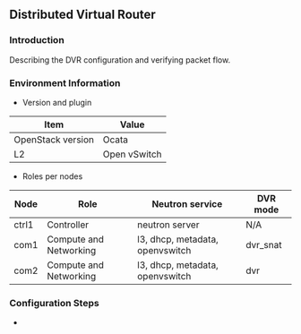 ## Distributed Virtual Router

### Introduction

Describing the DVR configuration and verifying packet flow.

### Environment Information

* Version and plugin

Item|Value
-|-
OpenStack version | Ocata
L2 | Open vSwitch

* Roles per nodes

Node | Role | Neutron service | DVR mode
-|-|-|-
ctrl1 | Controller | neutron server | N/A
com1 | Compute and Networking | l3, dhcp, metadata, openvswitch | dvr_snat
com2 | Compute and Networking | l3, dhcp, metadata, openvswitch | dvr

### Configuration Steps

* 
